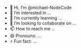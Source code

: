 - 👋 Hi, I’m @michael-NodeCode
- 👀 I’m interested in ...
- 🌱 I’m currently learning ...
- 💞️ I’m looking to collaborate on ...
- 📫 How to reach me ...
- 😄 Pronouns: ...
- ⚡ Fun fact: ...

<!---
michael-NodeCode/michael-NodeCode is a ✨ special ✨ repository because its `README.md` (this file) appears on your GitHub profile.
You can click the Preview link to take a look at your changes.
--->
